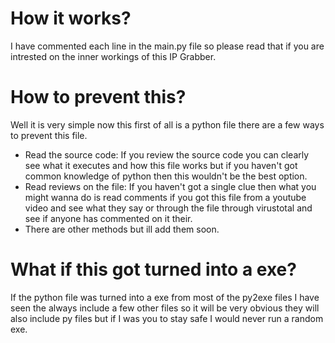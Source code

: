 # How it works?
I have commented each line in the main.py file so please read that if you are intrested on the inner workings of this IP Grabber.

# How to prevent this?
Well it is very simple now this first of all is a python file there are a few ways to prevent this file.
* Read the source code:
If you review the source code you can clearly see what it executes and how this file works but if you haven't got common knowledge of python then this wouldn't be the best option.
* Read reviews on the file: If you haven't got a single clue then what you might wanna do is read comments if you got this file from a youtube video and see what they say or through the file through virustotal and see if anyone has commented on it their.
* There are other methods but ill add them soon.

# What if this got turned into a exe?
If the python file was turned into a exe from most of the py2exe files I have seen the always include a few other files so it will be very obvious they will also include py files but if I was you to stay safe I would never run a random exe.